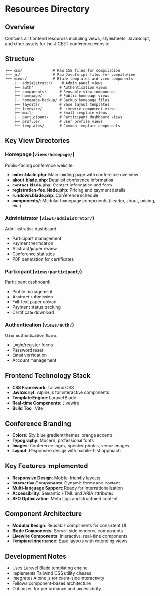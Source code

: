 # Resources Directory

## Overview
Contains all frontend resources including views, stylesheets, JavaScript, and other assets for the JICEST conference website.

## Structure
```
├── css/              # Raw CSS files for compilation
├── js/               # Raw JavaScript files for compilation
└── views/            # Blade templates and view components
    ├── administrator/    # Admin panel views
    ├── auth/            # Authentication views
    ├── components/      # Reusable view components
    ├── homepage/        # Public homepage views
    ├── homepage-backup/ # Backup homepage files
    ├── layouts/         # Base layout templates
    ├── livewire/        # Livewire component views
    ├── mail/            # Email template views
    ├── participant/     # Participant dashboard views
    ├── profile/         # User profile views
    └── templates/       # Common template components
```

## Key View Directories

### Homepage (`views/homepage/`)
Public-facing conference website:
- **index.blade.php**: Main landing page with conference overview
- **about.blade.php**: Detailed conference information
- **contact.blade.php**: Contact information and form
- **registration-fee.blade.php**: Pricing and payment details
- **rundown.blade.php**: Conference schedule
- **components/**: Modular homepage components (header, about, pricing, etc.)

### Administrator (`views/administrator/`)
Administrative dashboard:
- Participant management
- Payment verification
- Abstract/paper review
- Conference statistics
- PDF generation for certificates

### Participant (`views/participant/`)
Participant dashboard:
- Profile management
- Abstract submission
- Full-text paper upload
- Payment status tracking
- Certificate download

### Authentication (`views/auth/`)
User authentication flows:
- Login/register forms
- Password reset
- Email verification
- Account management

## Frontend Technology Stack
- **CSS Framework**: Tailwind CSS
- **JavaScript**: Alpine.js for interactive components
- **Template Engine**: Laravel Blade
- **Real-time Components**: Livewire
- **Build Tool**: Vite

## Conference Branding
- **Colors**: Sky blue gradient themes, orange accents
- **Typography**: Modern, professional fonts
- **Images**: Conference logos, speaker photos, venue images
- **Layout**: Responsive design with mobile-first approach

## Key Features Implemented
- **Responsive Design**: Mobile-friendly layouts
- **Interactive Components**: Dynamic forms and content
- **Multi-language Support**: Ready for internationalization
- **Accessibility**: Semantic HTML and ARIA attributes
- **SEO Optimization**: Meta tags and structured content

## Component Architecture
- **Modular Design**: Reusable components for consistent UI
- **Blade Components**: Server-side rendered components
- **Livewire Components**: Interactive, real-time components
- **Template Inheritance**: Base layouts with extending views

## Development Notes
- Uses Laravel Blade templating engine
- Implements Tailwind CSS utility classes
- Integrates Alpine.js for client-side interactivity
- Follows component-based architecture
- Optimized for performance and accessibility